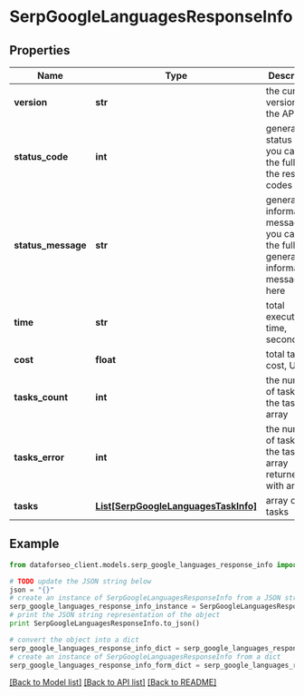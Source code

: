 # SerpGoogleLanguagesResponseInfo


## Properties

Name | Type | Description | Notes
------------ | ------------- | ------------- | -------------
**version** | **str** | the current version of the API | [optional] 
**status_code** | **int** | general status code you can find the full list of the response codes here | [optional] 
**status_message** | **str** | general informational message you can find the full list of general informational messages here | [optional] 
**time** | **str** | total execution time, seconds | [optional] 
**cost** | **float** | total tasks cost, USD | [optional] 
**tasks_count** | **int** | the number of tasks in the tasks array | [optional] 
**tasks_error** | **int** | the number of tasks in the tasks array returned with an error | [optional] 
**tasks** | [**List[SerpGoogleLanguagesTaskInfo]**](SerpGoogleLanguagesTaskInfo.md) | array of tasks | [optional] 

## Example

```python
from dataforseo_client.models.serp_google_languages_response_info import SerpGoogleLanguagesResponseInfo

# TODO update the JSON string below
json = "{}"
# create an instance of SerpGoogleLanguagesResponseInfo from a JSON string
serp_google_languages_response_info_instance = SerpGoogleLanguagesResponseInfo.from_json(json)
# print the JSON string representation of the object
print SerpGoogleLanguagesResponseInfo.to_json()

# convert the object into a dict
serp_google_languages_response_info_dict = serp_google_languages_response_info_instance.to_dict()
# create an instance of SerpGoogleLanguagesResponseInfo from a dict
serp_google_languages_response_info_form_dict = serp_google_languages_response_info.from_dict(serp_google_languages_response_info_dict)
```
[[Back to Model list]](../README.md#documentation-for-models) [[Back to API list]](../README.md#documentation-for-api-endpoints) [[Back to README]](../README.md)


